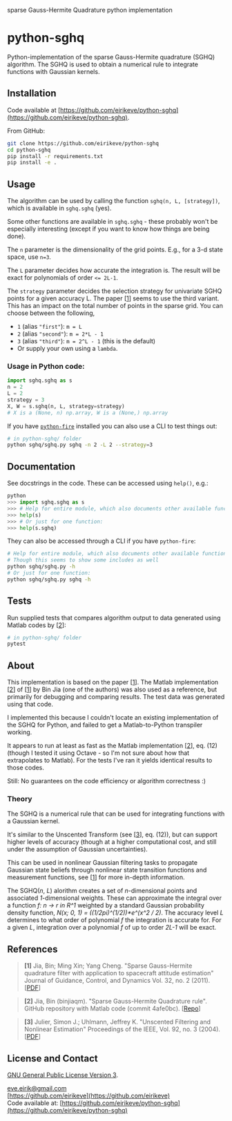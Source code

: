 sparse Gauss-Hermite Quadrature python implementation
# python-sghq

Python-implementation of the sparse Gauss-Hermite quadrature (SGHQ) algorithm. The SGHQ is used to obtain a numerical rule to integrate functions with Gaussian kernels.

## Installation
Code available at [https://github.com/eirikeve/python-sghq](https://github.com/eirikeve/python-sghq).

From GitHub:
```bash
git clone https://github.com/eirikeve/python-sghq
cd python-sghq
pip install -r requirements.txt
pip install -e .
```

## Usage
The algorithm can be used by calling the function `sghq(n, L, [strategy])`, which is available in `sghq.sghq` (yes).

Some other functions are available in `sghq.sghq` - these probably won't be especially interesting (except if you want to know how things are being done). 


The `n` parameter is the dimensionality of the grid points. E.g., for a 3-d state space, use `n=3`.

The `L` parameter decides how accurate the integration is. The result will be exact for polynomials of order `<= 2L-1`.

The `strategy` parameter decides the selection strategy for univariate SGHQ points for a given accuracy L. The paper \[[1](#reference1)\] seems to use the third variant. This has an impact on the total number of points in the sparse grid.
You can choose between the following,
* `1` (alias `"first"`): `m = L`
* `2` (alias `"second"`): `m = 2*L - 1` 
* `3` (alias `"third"`):  `m = 2^L - 1` (this is the default)
* Or supply your own using a `lambda`.

### Usage in Python code:
```python
import sghq.sghq as s
n = 2
L = 2
strategy = 3
X, W = s.sghq(n, L, strategy=strategy)
# X is a (None, n) np.array, W is a (None,) np.array
```

If you have [`python-fire`](https://github.com/google/python-fire) installed you can also use a CLI to test things out:
```bash
# in python-sghq/ folder
python sghq/sghq.py sghq -n 2 -L 2 --strategy=3
```

## Documentation 

See docstrings in the code.
These can be accessed using `help()`, e.g.:
```python
python
>>> import sghq.sghq as s
>>> # Help for entire module, which also documents other available functions
>>> help(s)
>>> # Or just for one function:
>>> help(s.sghq)
```

They can also be accessed through a CLI if you have `python-fire`:
```bash
# Help for entire module, which also documents other available functions
# Though this seems to show some includes as well
python sghq/sghq.py -h
# Or just for one function:
python sghq/sghq.py sghq -h
```

## Tests

Run supplied tests that compares algorithm output to data generated using Matlab codes by \[[2](#reference2)\]:
```bash
# in python-sghq/ folder
pytest
```

## About 

This implementation is based on the paper \[[1](#reference1)\].
The Matlab implementation \[[2](#reference2)\] of \[[1](#reference1)\] by Bin Jia (one of the authors) was also used as a reference, but primarily for debugging and comparing results. The test data was generated using that code.

I implemented this because I couldn't locate an existing implementation of the SGHQ for Python, and failed to get a Matlab-to-Python transpiler working.

It appears to run at least as fast as the Matlab implementation \[[2](#reference2)\], eq. (12) (though I tested it using Octave - so I'm not sure about how that extrapolates to Matlab). For the tests I've ran it yields identical results to those codes.

Still: No guarantees on the code efficiency or algorithm correctness :)

### Theory
The SGHQ is a numerical rule that can be used for integrating functions with a Gaussian kernel.


It's similar to the Unscented Transform (see \[[3](#reference3)\], eq. (12)), but can support higher levels of accuracy (though at a higher computational cost, and still under the assumption of Gaussian uncertainties).

This can be used in nonlinear Gaussian filtering tasks to propagate Gaussian state beliefs through nonlinear state transition functions and measurement functions, see \[[1](#reference1)\] for more in-depth information.

The SGHQ(_n_, _L_) alorithm creates a set of _n_-dimensional points and associated _1_-dimensional weights. These can approximate the integral over a function _f: n -> r in R^1_ weighted by a standard Gaussian probability density function, _N(x; 0, 1) = ((1/2pi)^(1/2))*e^(x^2 / 2)_. The accuracy level _L_ determines to what order of polynomial _f_ the integration is accurate for. For a given _L_, integration over a polynomial _f_ of up to order _2L-1_ will be exact.

## References

> **[1]** <a name="reference1"></a> Jia, Bin; Ming Xin; Yang Cheng. "Sparse Gauss-Hermite quadrature filter with application to spacecraft attitude estimation" Journal of Guidance, Control, and Dynamics Vol. 32, no. 2 (2011). \[[PDF](https://www.researchgate.net/publication/258837425_Sparse_Gauss-Hermite_Quadrature_Filter_with_Application_to_Spacecraft_Attitude_Estimation)\]

> **[2]**  <a name="reference2"></a> Jia, Bin (binjiaqm). "Sparse Gauss-Hermite Quadrature rule". GitHub repository with Matlab code (commit 4afe0bc). \[[Repo](https://github.com/binjiaqm/sparse-Gauss-Hermite-quadrature-rule)\]

> **[3]**  <a name="reference3"></a> Julier, Simon J.; Uhlmann, Jeffrey K. "Unscented Filtering and Nonlinear Estimation" Proceedings of the IEEE, Vol. 92, no. 3 (2004). \[[PDF](https://www.cs.ubc.ca/~murphyk/Papers/Julier_Uhlmann_mar04.pdf)\]

 
## License and Contact

[GNU General Public License Version 3](LICENSE).

[eve.eirik@gmail.com](mailto:eve.eirik@gmail.com)  
[https://github.com/eirikeve](https://github.com/eirikeve)  
Code available at: [https://github.com/eirikeve/python-sghq](https://github.com/eirikeve/python-sghq)  
